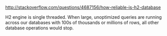 http://stackoverflow.com/questions/4687156/how-reliable-is-h2-database

H2 engine is single threaded. When large, unoptimized queries are running across our databases with 100s of thousands or
millions of rows, all other database operations would stop.


